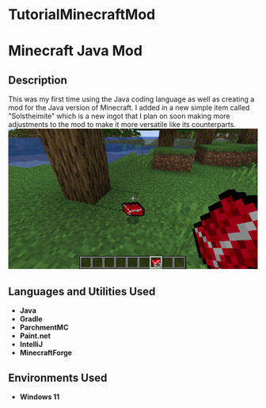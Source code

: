 # TutorialMinecraftMod
<h1>Minecraft Java Mod</h1>

<h2>Description</h2>
This was my first time using the Java coding language as well as creating a mod for the Java version of Minecraft. I added in a new simple item called "Solstheimite" which is a new ingot that I plan on soon making more adjustments to
the mod to make it more versatile like its counterparts. 
<br />


<img src="Solstheimite.png" alt="Mineral Example">


<h2>Languages and Utilities Used</h2>

- <b>Java</b> 
- <b>Gradle</b>
- <b>ParchmentMC</b>
- <b>Paint.net</b>
- <b>IntelliJ</b>
- <b>MinecraftForge</b>

<h2>Environments Used </h2>

- <b>Windows 11</b> 
